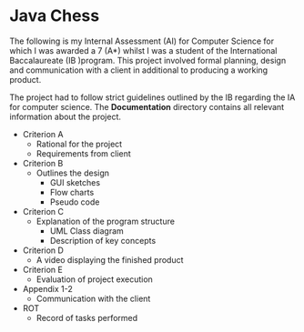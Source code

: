 # Java Chess
The following is my Internal Assessment (AI) for Computer Science for which I was awarded a 7 (A*) whilst I was a student of the International Baccalaureate (IB )program. This project involved formal planning, design and communication with a client in additional to producing a working product.
 
The project had to follow strict guidelines outlined by the IB regarding the IA for computer science. The **Documentation** directory contains all relevant information about the project.

- Criterion A
	- Rational for the project
	- Requirements from client
- Criterion B
	- Outlines the design
		- GUI sketches
		- Flow charts
		- Pseudo code
- Criterion C
	- Explanation of the program structure
		- UML Class diagram
		- Description of key concepts
- Criterion D
	- A video displaying the finished product
- Criterion E
	- Evaluation of project execution
- Appendix 1-2
	- Communication with the client
- ROT
	- Record of tasks performed

